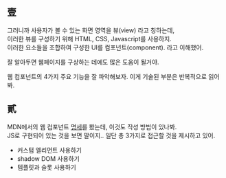 ## 壹
<p>
그러니까 사용자가 볼 수 있는 화면 영역을 뷰(view) 라고 칭하는데,<br />
이러한 뷰를 구성하기 위해 HTML, CSS, Javascript를 사용하지.<br />
이러한 요소들을 조합하여 구성한 UI를 컴포넌트(component). 라고 이해했어.
</p>

<p>잘 알아두면 웹페이지를 구상하는 데에도 많은 도움이 될거야.</p>

<p>
웹 컴포넌트의 4가지 주요 기능을 잘 파악해보자. 이게 기술된 부분은
반복적으로 읽어봐. 
</p>

## 貳
<p>
MDN에서의 웹 컴포넌트 <a href="https://developer.mozilla.org/ko/docs/Web/Web_Components">명세</a>를 봤는데, 이것도 작성 방법이 있나봐.<br />
JS로 구현되어 있는 것을 보면 말이지.. 일단 총 3가지로 접근할 것을
제시하고 있어.
</p>

* 커스텀 엘리먼트 사용하기
* shadow DOM 사용하기
* 템플릿과 슬롯 사용하기

